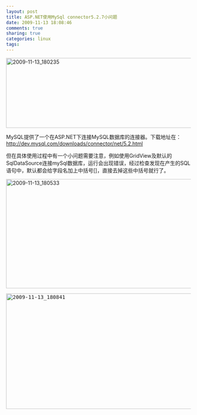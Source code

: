 ```yaml
---
layout: post
title: ASP.NET使用MySql connector5.2.7小问题
date: 2009-11-13 18:08:46
comments: true
sharing: true
categories: linux
tags: 
---
```


<p><a href="http://blog.cnpc.ac.cn/Blogs/image.axd?picture=WindowsLiveWriter/ASP.NETMySqlconnector5.2.7/60F8BC56/20091113_180235.png"><img style="border-bottom: 0px; border-left: 0px; display: inline; border-top: 0px; border-right: 0px" title="2009-11-13_180235" border="0" alt="2009-11-13_180235" src="http://blog.cnpc.ac.cn/Blogs/image.axd?picture=WindowsLiveWriter/ASP.NETMySqlconnector5.2.7/6BB613AB/20091113_180235_thumb.png" width="644" height="190" /></a> </p>  <p>MySQL提供了一个在ASP.NET下连接MySQL数据库的连接器。下载地址在：<a title="http://dev.mysql.com/downloads/connector/net/5.2.html" href="http://dev.mysql.com/downloads/connector/net/5.2.html">http://dev.mysql.com/downloads/connector/net/5.2.html</a></p>  <p>但在具体使用过程中有一个小问题需要注意，例如使用GridView及默认的SqlDataSource连接mySql数据库，运行会出现错误，经过检查发现在产生的SQL语句中，默认都会给字段名加上中括号[]，直接去掉这些中括号就行了。</p>  <p><a href="http://blog.cnpc.ac.cn/Blogs/image.axd?picture=WindowsLiveWriter/ASP.NETMySqlconnector5.2.7/329F36A9/20091113_180533.png"><img style="border-bottom: 0px; border-left: 0px; display: inline; border-top: 0px; border-right: 0px" title="2009-11-13_180533" border="0" alt="2009-11-13_180533" src="http://blog.cnpc.ac.cn/Blogs/image.axd?picture=WindowsLiveWriter/ASP.NETMySqlconnector5.2.7/4B9B06EE/20091113_180533_thumb.png" width="644" height="297" /></a> </p>  <pre class="code"><span style="color: blue"><a href="http://blog.cnpc.ac.cn/Blogs/image.axd?picture=WindowsLiveWriter/ASP.NETMySqlconnector5.2.7/40717CA4/20091113_180841.png"><img style="border-bottom: 0px; border-left: 0px; display: inline; border-top: 0px; border-right: 0px" title="2009-11-13_180841" border="0" alt="2009-11-13_180841" src="http://blog.cnpc.ac.cn/Blogs/image.axd?picture=WindowsLiveWriter/ASP.NETMySqlconnector5.2.7/20566FE7/20091113_180841_thumb.png" width="644" height="314" /></a> </span></pre>
<a href="http://11011.net/software/vspaste"></a>